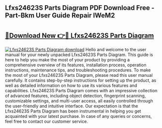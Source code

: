 ## Lfxs24623S Parts Diagram PDF Download Free - Part-Bkm User Guide Repair IWeM2

# <h2><a href="http://dfskbq.blite.top/?on=Lfxs24623S+Parts+Diagram">🔗Download New 👉🔴 Lfxs24623S Parts Diagram</a></h2>

[![Lfxs24623S Parts Diagram download](https://i.imgur.com/lujVjoI.png)](http://dfskbq.blite.top/?on=Lfxs24623S+Parts+Diagram)
Hello and welcome to the user manual for your newly unpacked Lfxs24623S Parts Diagram. This guide is here to help you make the most of your product by providing a comprehensive overview of its features, installation process, operation instructions, maintenance tips, and troubleshooting procedures. To make the most of your Lfxs24623S Parts Diagram, please read this user manual carefully. It contains step-by-step instructions for setting up the product, as well as detailed information on how to use its various features and capabilities. Lfxs24623S Parts Diagram comes with an impressive collection of advanced features, including object detection, fingerprint scanning, customizable settings, and multi-user access, all easily controlled through the user-friendly and intuitive interface. Our expectation is that the Lfxs24623S Parts Diagram has been instrumental in helping you get acquainted with your latest purchase. In case of any queries or concerns, feel free to contact our customer service.
